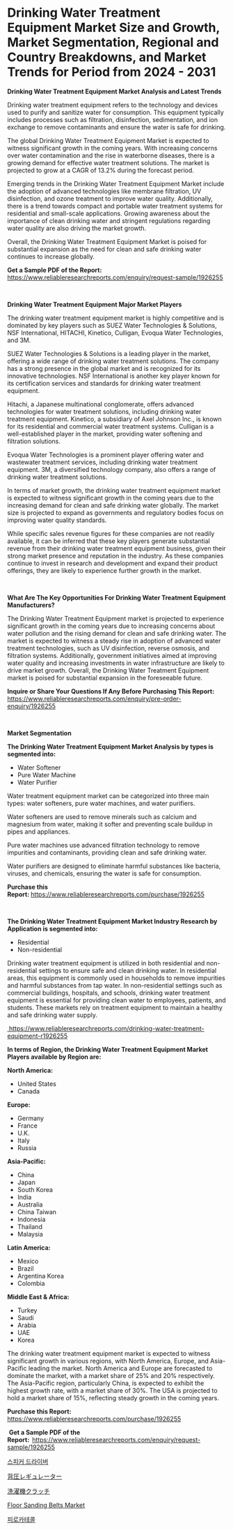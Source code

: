 <p><h1>Drinking Water Treatment Equipment Market Size and Growth, Market Segmentation, Regional and Country Breakdowns, and Market Trends for Period from 2024 -  2031</h1></p><p><strong>Drinking Water Treatment Equipment Market Analysis and Latest Trends</strong></p>
<p><p>Drinking water treatment equipment refers to the technology and devices used to purify and sanitize water for consumption. This equipment typically includes processes such as filtration, disinfection, sedimentation, and ion exchange to remove contaminants and ensure the water is safe for drinking.</p><p>The global Drinking Water Treatment Equipment Market is expected to witness significant growth in the coming years. With increasing concerns over water contamination and the rise in waterborne diseases, there is a growing demand for effective water treatment solutions. The market is projected to grow at a CAGR of 13.2% during the forecast period.</p><p>Emerging trends in the Drinking Water Treatment Equipment Market include the adoption of advanced technologies like membrane filtration, UV disinfection, and ozone treatment to improve water quality. Additionally, there is a trend towards compact and portable water treatment systems for residential and small-scale applications. Growing awareness about the importance of clean drinking water and stringent regulations regarding water quality are also driving the market growth.</p><p>Overall, the Drinking Water Treatment Equipment Market is poised for substantial expansion as the need for clean and safe drinking water continues to increase globally.</p></p>
<p><strong>Get a Sample PDF of the Report:&nbsp;</strong> <a href="https://www.reliableresearchreports.com/enquiry/request-sample/1926255">https://www.reliableresearchreports.com/enquiry/request-sample/1926255</a></p>
<p>&nbsp;</p>
<p><strong>Drinking Water Treatment Equipment Major Market Players</strong></p>
<p><p>The drinking water treatment equipment market is highly competitive and is dominated by key players such as SUEZ Water Technologies & Solutions, NSF International, HITACHI, Kinetico, Culligan, Evoqua Water Technologies, and 3M. </p><p>SUEZ Water Technologies & Solutions is a leading player in the market, offering a wide range of drinking water treatment solutions. The company has a strong presence in the global market and is recognized for its innovative technologies. NSF International is another key player known for its certification services and standards for drinking water treatment equipment. </p><p>Hitachi, a Japanese multinational conglomerate, offers advanced technologies for water treatment solutions, including drinking water treatment equipment. Kinetico, a subsidiary of Axel Johnson Inc., is known for its residential and commercial water treatment systems. Culligan is a well-established player in the market, providing water softening and filtration solutions.</p><p>Evoqua Water Technologies is a prominent player offering water and wastewater treatment services, including drinking water treatment equipment. 3M, a diversified technology company, also offers a range of drinking water treatment solutions.</p><p>In terms of market growth, the drinking water treatment equipment market is expected to witness significant growth in the coming years due to the increasing demand for clean and safe drinking water globally. The market size is projected to expand as governments and regulatory bodies focus on improving water quality standards.</p><p>While specific sales revenue figures for these companies are not readily available, it can be inferred that these key players generate substantial revenue from their drinking water treatment equipment business, given their strong market presence and reputation in the industry. As these companies continue to invest in research and development and expand their product offerings, they are likely to experience further growth in the market.</p></p>
<p>&nbsp;</p>
<p><strong>What Are The Key Opportunities For Drinking Water Treatment Equipment Manufacturers?</strong></p>
<p><p>The Drinking Water Treatment Equipment market is projected to experience significant growth in the coming years due to increasing concerns about water pollution and the rising demand for clean and safe drinking water. The market is expected to witness a steady rise in adoption of advanced water treatment technologies, such as UV disinfection, reverse osmosis, and filtration systems. Additionally, government initiatives aimed at improving water quality and increasing investments in water infrastructure are likely to drive market growth. Overall, the Drinking Water Treatment Equipment market is poised for substantial expansion in the foreseeable future.</p></p>
<p><strong>Inquire or Share Your Questions If Any Before Purchasing This Report:</strong> <a href="https://www.reliableresearchreports.com/enquiry/pre-order-enquiry/1926255">https://www.reliableresearchreports.com/enquiry/pre-order-enquiry/1926255</a></p>
<p>&nbsp;</p>
<p><strong>Market Segmentation</strong></p>
<p><strong>The Drinking Water Treatment Equipment Market Analysis by types is segmented into:</strong></p>
<p><ul><li>Water Softener</li><li>Pure Water Machine</li><li>Water Purifier</li></ul></p>
<p><p>Water treatment equipment market can be categorized into three main types: water softeners, pure water machines, and water purifiers. </p><p>Water softeners are used to remove minerals such as calcium and magnesium from water, making it softer and preventing scale buildup in pipes and appliances. </p><p>Pure water machines use advanced filtration technology to remove impurities and contaminants, providing clean and safe drinking water. </p><p>Water purifiers are designed to eliminate harmful substances like bacteria, viruses, and chemicals, ensuring the water is safe for consumption.</p></p>
<p><strong>Purchase this Report:&nbsp;</strong><a href="https://www.reliableresearchreports.com/purchase/1926255">https://www.reliableresearchreports.com/purchase/1926255</a></p>
<p>&nbsp;</p>
<p><strong>The Drinking Water Treatment Equipment Market Industry Research by Application is segmented into:</strong></p>
<p><ul><li>Residential</li><li>Non-residential</li></ul></p>
<p><p>Drinking water treatment equipment is utilized in both residential and non-residential settings to ensure safe and clean drinking water. In residential areas, this equipment is commonly used in households to remove impurities and harmful substances from tap water. In non-residential settings such as commercial buildings, hospitals, and schools, drinking water treatment equipment is essential for providing clean water to employees, patients, and students. These markets rely on treatment equipment to maintain a healthy and safe drinking water supply.</p></p>
<p><a href="https://www.reliableresearchreports.com/drinking-water-treatment-equipment-r1926255">&nbsp;https://www.reliableresearchreports.com/drinking-water-treatment-equipment-r1926255</a></p>
<p><strong>In terms of Region, the Drinking Water Treatment Equipment Market Players available by Region are:</strong></p>
<p>
    <p> <strong> North America: </strong>
        <ul>
            <li>United States</li>
            <li>Canada</li>
        </ul>
        </p> 
    <p> <strong> Europe: </strong>
        <ul>
            <li>Germany</li>
            <li>France</li>
            <li>U.K.</li>
            <li>Italy</li>
            <li>Russia</li>
        </ul>
        </p> 
    <p> <strong> Asia-Pacific: </strong>
        <ul>
            <li>China</li>
            <li>Japan</li>
            <li>South Korea</li>
            <li>India</li>
            <li>Australia</li>
            <li>China Taiwan</li>
            <li>Indonesia</li>
            <li>Thailand</li>
            <li>Malaysia</li>
        </ul>
        </p> 
    <p> <strong> Latin America: </strong>
        <ul>
            <li>Mexico</li>
            <li>Brazil</li>
            <li>Argentina Korea</li>
            <li>Colombia</li>
        </ul>
        </p> 
    <p> <strong> Middle East & Africa: </strong>
        <ul>
            <li>Turkey</li>
            <li>Saudi</li>
            <li>Arabia</li>
            <li>UAE</li>
            <li>Korea</li>
        </ul>
    </p>
    </p>
<p><p>The drinking water treatment equipment market is expected to witness significant growth in various regions, with North America, Europe, and Asia-Pacific leading the market. North America and Europe are forecasted to dominate the market, with a market share of 25% and 20% respectively. The Asia-Pacific region, particularly China, is expected to exhibit the highest growth rate, with a market share of 30%. The USA is projected to hold a market share of 15%, reflecting steady growth in the coming years.</p></p>
<p><strong>Purchase this Report: </strong><a href="https://www.reliableresearchreports.com/purchase/1926255">https://www.reliableresearchreports.com/purchase/1926255</a></p>
<p>&nbsp;<strong>Get a Sample PDF of the Report:&nbsp;&nbsp;</strong><a href="https://www.reliableresearchreports.com/enquiry/request-sample/1926255">https://www.reliableresearchreports.com/enquiry/request-sample/1926255</a></p>
<p><strong></strong></p>
<p><p><a href="https://github.com/anton65482023/Market-Research-Report-List-1/blob/main/438580033625.md">스피커 드라이버</a></p><p><a href="https://github.com/VellaJacobi2023/Market-Research-Report-List-1/blob/main/370065737587.md">背圧レギュレーター</a></p><p><a href="https://github.com/oqxogxyvqe90775/Market-Research-Report-List-1/blob/main/452600537588.md">洗濯機クラッチ</a></p><p><a href="https://github.com/castoriffic/Market-Research-Report-List-4/blob/main/floor-sanding-belts-market.md">Floor Sanding Belts Market</a></p><p><a href="https://github.com/Hubertstyenger6685/Market-Research-Report-List-1/blob/main/278162933624.md">피로카테콜</a></p></p>
